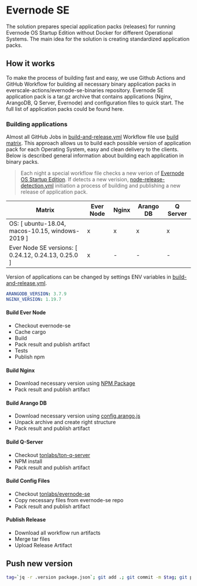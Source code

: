 # Evernode SE

The solution prepares special application packs (releases) for running Evernode OS Startup Edition without Docker for different Operational Systems. The main idea for the solution is creating standardized application packs.

## How it works

To make the process of building fast and easy, we use Github Actions and GitHub Workflow for building all necessary binary application packs in everscale-actions/evernode-se-binaries repository. Evernode SE application pack is a tar.gz archive that contains applications (Nginx, ArangoDB, Q Server, Evernode) and configuration files to quick start. The full list of application packs could be found here. 

### Building applications

Almost all GitHub Jobs in [build-and-release.yml](https://github.com/everscale-actions/evernode-se-binaries/blob/main/.github/workflows/build-and-release.yml) Workflow file use [build matrix](https://docs.github.com/en/actions/learn-github-actions/managing-complex-workflows#using-a-build-matrix). This approach allows us to build each possible version of application pack for each Operating System, easy and clean delivery to the clients. Below is described general information about building each application in binary packs.

> Each night a special workflow file checks a new verion of [Evernode OS Startup Edition](https://github.com/tonlabs/evernode-se). If detects a new verision, [node-release-detection.yml](https://github.com/everscale-actions/evernode-se-binaries/blob/main/.github/workflows/node-release-detection.yml) initiation a process of building and publishing a new release of application pack.

| Matrix                                              | Ever Node | Nginx | Arango DB | Q Server |
| --------------------------------------------------- | --------- | ----- | --------- | -------- |
| OS: [ ubuntu-18.04, macos-10.15, windows-2019 ]     | x         | x     | x         | x        |
| Ever Node SE versions: [ 0.24.12, 0.24.13, 0.25.0 ] | x         | -     | -         | -        |

Version of applications can be changed by settings ENV variables in [build-and-release.yml](https://github.com/everscale-actions/evernode-se-binaries/blob/main/.github/workflows/build-and-release.yml). 

```yml
ARANGODB_VERSION: 3.7.9
NGINX_VERSION: 1.19.7
```

#### Build Ever Node

- Checkout evernode-se
- Cache cargo
- Build
- Pack result and publish artifact
- Tests
- Publish npm

#### Build Nginx

- Download necessary version using [NPM Package](https://github.com/everscale-actions/evernode-se-binaries/tree/main/nginx)
- Pack result and publish artifact

#### Build Arango DB

- Download necessary version using [config.arango.js](https://github.com/everscale-actions/evernode-se-binaries/blob/main/config.arangodb.js)
- Unpack archive and create right structure
- Pack result and publish artifact

#### Build Q-Server

- Checkout [tonlabs/ton-q-server](https://github.com/tonlabs/ton-q-server)
- NPM install
- Pack result and publish artifact

#### Build Config Files

- Checkout [tonlabs/evernode-se](https://github.com/tonlabs/evernode-se)
- Copy necessary files from evernode-se repo
- Pack result and publish artifact

#### Publish Release

- Download all workflow run artifacts
- Merge tar files
- Upload Release Artifact


## Push new version
```sh
tag=`jq -r .version package.json`; git add .; git commit -m $tag; git push; git tag $tag -f; git push -f origin $tag
```